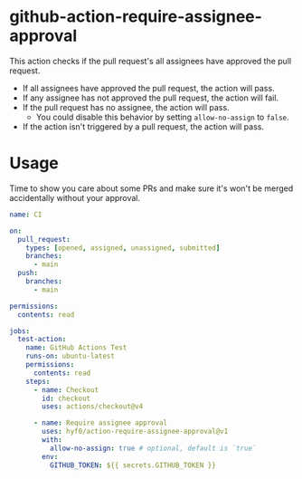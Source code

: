 # github-action-require-assignee-approval

This action checks if the pull request's all assignees have approved the pull
request.

- If all assignees have approved the pull request, the action will pass.
- If any assignee has not approved the pull request, the action will fail.
- If the pull request has no assignee, the action will pass.
  - You could disable this behavior by setting `allow-no-assign` to `false`.
- If the action isn't triggered by a pull request, the action will pass.

# Usage

Time to show you care about some PRs and make sure it's won't be merged accidentally without your approval.

```yml
name: CI

on:
  pull_request:
    types: [opened, assigned, unassigned, submitted]
    branches:
      - main
  push:
    branches:
      - main

permissions:
  contents: read

jobs:
  test-action:
    name: GitHub Actions Test
    runs-on: ubuntu-latest
    permissions:
      contents: read
    steps:
      - name: Checkout
        id: checkout
        uses: actions/checkout@v4

      - name: Require assignee approval
        uses: hyf0/action-require-assignee-approval@v1
        with:
          allow-no-assign: true # optional, default is `true`
        env:
          GITHUB_TOKEN: ${{ secrets.GITHUB_TOKEN }}
```
